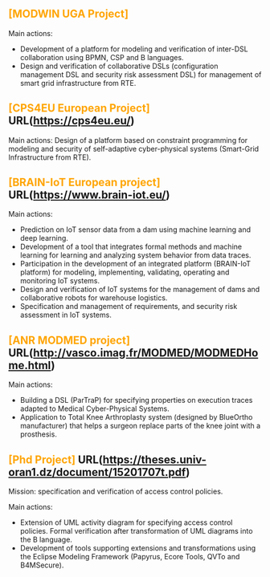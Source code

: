 ## <span style="color:orange"> [MODWIN UGA Project] </span>

Main actions: 
-  Development of a platform for modeling and verification of inter-DSL collaboration using BPMN, CSP and B languages.
-  Design and verification of collaborative DSLs (configuration management DSL and security risk assessment DSL) for management of smart grid infrastructure from RTE.

## <span style="color:orange"> [CPS4EU European Project]</span> URL(https://cps4eu.eu/)  

Main actions: 
Design of a platform based on constraint programming for modeling and security of self-adaptive cyber-physical systems (Smart-Grid Infrastructure from RTE).

## <span style="color:orange"> [BRAIN-IoT European project]</span> URL(https://www.brain-iot.eu/) 

Main actions: 
-  Prediction on IoT sensor data from a dam using machine learning and deep learning.
-  Development of a tool that integrates formal methods and machine learning for learning and analyzing system behavior from data traces.
-  Participation in the development of an integrated platform (BRAIN-IoT platform) for modeling, implementing, validating, operating and monitoring IoT systems.    
-  Design and verification of IoT systems for the management of dams and collaborative robots for warehouse logistics.
-  Specification and management of requirements, and security risk assessment in IoT systems.

## <span style="color:orange"> [ANR MODMED project]</span> URL(http://vasco.imag.fr/MODMED/MODMEDHome.html) 

Main actions: 
-  Building a DSL (ParTraP) for specifying properties on execution traces adapted to Medical Cyber-Physical Systems.
-  Application to Total Knee Arthroplasty system (designed by BlueOrtho manufacturer) that helps a surgeon replace parts of the knee joint with a prosthesis.



## <span style="color:orange"> [Phd Project]</span> URL(https://theses.univ-oran1.dz/document/15201707t.pdf) 

Mission: specification and verification of access control policies.

Main actions: 
- Extension of UML activity diagram for specifying access control policies. Formal verification    after transformation of UML diagrams into the B language. 
- Development of tools supporting extensions and transformations using the Eclipse Modeling Framework (Papyrus, Ecore Tools, QVTo and B4MSecure).



